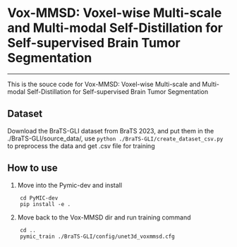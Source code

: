 # Vox-MMSD: Voxel-wise Multi-scale and Multi-modal Self-Distillation for Self-supervised Brain Tumor Segmentation
---
This is the souce code for Vox-MMSD: Voxel-wise Multi-scale and Multi-modal Self-Distillation for Self-supervised Brain Tumor Segmentation

## Dataset
Download the BraTS-GLI dataset from BraTS 2023, and put them in the ./BraTS-GLI/source_data/, use
`python ./BraTS-GLI/create_dataset_csv.py`
to preprocess the data and get .csv file for training

## How to use
1. Move into the Pymic-dev and install
```
    cd PyMIC-dev
    pip install -e .
```
2. Move back to the Vox-MMSD dir and run training command
```
    cd ..
    pymic_train ./BraTS-GLI/config/unet3d_voxmmsd.cfg
```